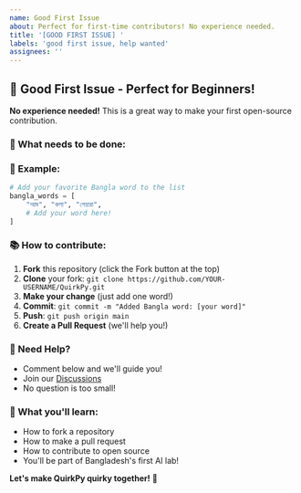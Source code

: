 ```yaml
---
name: Good First Issue
about: Perfect for first-time contributors! No experience needed.
title: '[GOOD FIRST ISSUE] '
labels: 'good first issue, help wanted'
assignees: ''
---
```


## 🌟 Good First Issue - Perfect for Beginners!

**No experience needed!** This is a great way to make your first open-source contribution.

### 📝 What needs to be done:
<!-- Describe the simple task here -->

### 🎯 Example:
```python
# Add your favorite Bangla word to the list
bangla_words = [
    "আম", "কলা", "পেয়ারা",
    # Add your word here!
]
```

### 📚 How to contribute:
1. **Fork** this repository (click the Fork button at the top)
2. **Clone** your fork: `git clone https://github.com/YOUR-USERNAME/QuirkPy.git`
3. **Make your change** (just add one word!)
4. **Commit**: `git commit -m "Added Bangla word: [your word]"`
5. **Push**: `git push origin main`
6. **Create a Pull Request** (we'll help you!)

### 💬 Need Help?
- Comment below and we'll guide you!
- Join our [Discussions](https://github.com/Ratul345/QuirkPy/discussions)
- No question is too small!

### 🎉 What you'll learn:
- How to fork a repository
- How to make a pull request
- How to contribute to open source
- You'll be part of Bangladesh's first AI lab!

**Let's make QuirkPy quirky together!** 🚀
